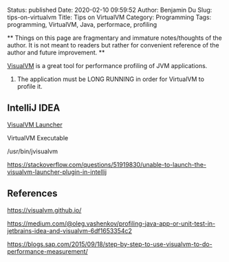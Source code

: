 Status: published
Date: 2020-02-10 09:59:52
Author: Benjamin Du
Slug: tips-on-virtualvm
Title: Tips on VirtualVM
Category: Programming
Tags: programming, VirtualVM, Java, performace, profiling

**
Things on this page are fragmentary and immature notes/thoughts of the author.
It is not meant to readers but rather for convenient reference of the author and future improvement.
**

[VisualVM](https://visualvm.github.io/) is a great tool for performance profiling of JVM applications.

1. The application must be LONG RUNNING in order for VirtualVM to profile it.

## IntelliJ IDEA

[VisualVM Launcher](https://plugins.jetbrains.com/plugin/7115-visualvm-launcher)

VirtualVM Executable

/usr/bin/jvisualvm

https://stackoverflow.com/questions/51919830/unable-to-launch-the-visualvm-launcher-plugin-in-intellij

## References

https://visualvm.github.io/

https://medium.com/@oleg.vashenkov/profiling-java-app-or-unit-test-in-jetbrains-idea-and-visualvm-6df1653354c2

https://blogs.sap.com/2015/09/18/step-by-step-to-use-visualvm-to-do-performance-measurement/
